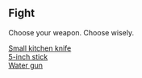 ## Fight
Choose your weapon. Choose wisely.

[Small kitchen knife](knife.md)  
[5-inch stick](stick.md)  
[Water gun](water.md)  